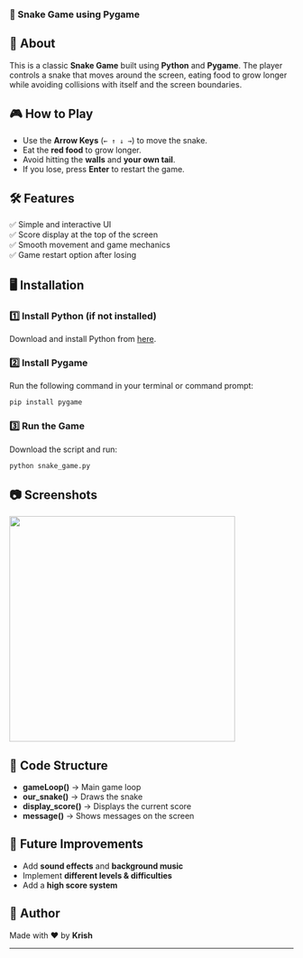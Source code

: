 

### 🐍 Snake Game using Pygame  


## 📌 About  
This is a classic **Snake Game** built using **Python** and **Pygame**. The player controls a snake that moves around the screen, eating food to grow longer while avoiding collisions with itself and the screen boundaries.  

## 🎮 How to Play   
- Use the **Arrow Keys** (`← ↑ ↓ →`) to move the snake.  
- Eat the **red food** to grow longer.  
- Avoid hitting the **walls** and **your own tail**.  
- If you lose, press **Enter** to restart the game.  
 
## 🛠 Features   
✅ Simple and interactive UI   
✅ Score display at the top of the screen   
✅ Smooth movement and game mechanics   
✅ Game restart option after losing  
 
## 🖥️ Installation  
### 1️⃣ Install Python (if not installed)  
Download and install Python from [here](https://www.python.org/downloads/).  

### 2️⃣ Install Pygame  
Run the following command in your terminal or command prompt:  
```sh
pip install pygame
```

### 3️⃣ Run the Game  
Download the script and run:  
```sh
python snake_game.py
```

## 📷 Screenshots  
<img src="https://upload.wikimedia.org/wikipedia/commons/e/e1/Nokia_Snake_original.svg" width="400">  

## 📜 Code Structure  
- **gameLoop()** → Main game loop  
- **our_snake()** → Draws the snake  
- **display_score()** → Displays the current score  
- **message()** → Shows messages on the screen  

## 🚀 Future Improvements  
- Add **sound effects** and **background music**  
- Implement **different levels & difficulties**  
- Add a **high score system**  

## 📌 Author  
Made with ❤️ by **Krish**  

---
